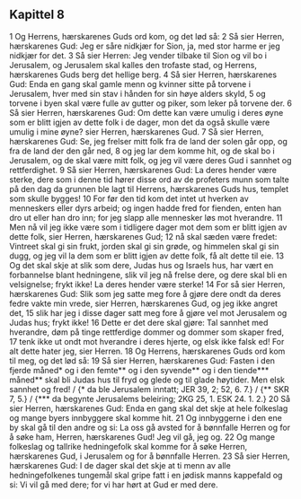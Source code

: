 ## Kapittel 8

1 Og Herrens, hærskarenes Guds ord kom, og det lød så:
2 Så sier Herren, hærskarenes Gud: Jeg er såre nidkjær for Sion, ja, med stor harme er jeg nidkjær for det.
3 Så sier Herren: Jeg vender tilbake til Sion og vil bo i Jerusalem, og Jerusalem skal kalles den trofaste stad, og Herrens, hærskarenes Guds berg det hellige berg.
4 Så sier Herren, hærskarenes Gud: Enda en gang skal gamle menn og kvinner sitte på torvene i Jerusalem, hver med sin stav i hånden for sin høye alders skyld,
5 og torvene i byen skal være fulle av gutter og piker, som leker på torvene der.
6 Så sier Herren, hærskarenes Gud: Om dette kan være umulig i deres øyne som er blitt igjen av dette folk i de dager, mon det da også skulle være umulig i mine øyne? sier Herren, hærskarenes Gud.
7 Så sier Herren, hærskarenes Gud: Se, jeg frelser mitt folk fra de land der solen går opp, og fra de land der den går ned,
8 og jeg lar dem komme hit, og de skal bo i Jerusalem, og de skal være mitt folk, og jeg vil være deres Gud i sannhet og rettferdighet.
9 Så sier Herren, hærskarenes Gud: La deres hender være sterke, dere som i denne tid hører disse ord av de profeters munn som talte på den dag da grunnen ble lagt til Herrens, hærskarenes Guds hus, templet som skulle bygges!
10 For før den tid kom det intet ut hverken av menneskers eller dyrs arbeid; og ingen hadde fred for fienden, enten han dro ut eller han dro inn; for jeg slapp alle mennesker løs mot hverandre.
11 Men nå vil jeg ikke være som i tidligere dager mot dem som er blitt igjen av dette folk, sier Herren, hærskarenes Gud;
12 nå skal sæden være fredet: Vintreet skal gi sin frukt, jorden skal gi sin grøde, og himmelen skal gi sin dugg, og jeg vil la dem som er blitt igjen av dette folk, få alt dette til eie.
13 Og det skal skje at slik som dere, Judas hus og Israels hus, har vært en forbannelse blant hedningene, slik vil jeg nå frelse dere, og dere skal bli en velsignelse; frykt ikke! La deres hender være sterke!
14 For så sier Herren, hærskarenes Gud: Slik som jeg satte meg fore å gjøre dere ondt da deres fedre vakte min vrede, sier Herren, hærskarenes Gud, og jeg ikke angret det,
15 slik har jeg i disse dager satt meg fore å gjøre vel mot Jerusalem og Judas hus; frykt ikke!
16 Dette er det dere skal gjøre: Tal sannhet med hverandre, døm på tinge rettferdige dommer og dommer som skaper fred,
17 tenk ikke ut ondt mot hverandre i deres hjerte, og elsk ikke falsk ed! For alt dette hater jeg, sier Herren.
18 Og Herrens, hærskarenes Guds ord kom til meg, og det lød så:
19 Så sier Herren, hærskarenes Gud: Fasten i den fjerde måned* og i den femte** og i den syvende** og i den tiende*** måned** skal bli Judas hus til fryd og glede og til glade høytider. Men elsk sannhet og fred! / {* da ble Jerusalem inntatt; JER 39, 2; 52, 6. 7.} / {** SKR 7, 5.} / {*** da begynte Jerusalems beleiring; 2KG 25, 1. ESK 24. 1. 2.}
20 Så sier Herren, hærskarenes Gud: Enda en gang skal det skje at hele folkeslag og mange byers innbyggere skal komme hit.
21 Og innbyggerne i den ene by skal gå til den andre og si: La oss gå avsted for å bønnfalle Herren og for å søke ham, Herren, hærskarenes Gud! Jeg vil gå, jeg og.
22 Og mange folkeslag og tallrike hedningefolk skal komme for å søke Herren, hærskarenes Gud, i Jerusalem og for å bønnfalle Herren.
23 Så sier Herren, hærskarenes Gud: I de dager skal det skje at ti menn av alle hedningefolkenes tungemål skal gripe fatt i en jødisk manns kappefald og si: Vi vil gå med dere; for vi har hørt at Gud er med dere.
